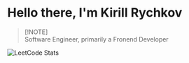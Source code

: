 # Hello there, I'm Kirill Rychkov

> [!NOTE]\
> Software Engineer, primarily a Fronend Developer
> 
![LeetCode Stats](https://leetcode.card.workers.dev/kprychkovdidit?theme=dark&font=source_code_pro&extension=null)
<!--
**overridelfg/overridelfg** is a ✨ _special_ ✨ repository because its `README.md` (this file) appears on your GitHub profile.

Here are some ideas to get you started:

- 🔭 I’m currently working on ...
- 🌱 I’m currently learning ...
- 👯 I’m looking to collaborate on ...
- 🤔 I’m looking for help with ...
- 💬 Ask me about ...
- 📫 How to reach me: ...
- 😄 Pronouns: ...
- ⚡ Fun fact: ...
-->
